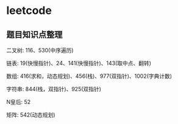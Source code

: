 # leetcode

## 题目知识点整理

二叉树: 116、530(中序遍历)

链表: 19(快慢指针)、24、141(快慢指针)、143(取中点、翻转)

数组: 416(求和，动态规划)、456(栈)、977(双指针)、1002(字典计数)

字符串: 844(栈，双指针)、925(双指针)

N皇后: 52

矩阵: 542(动态规划)